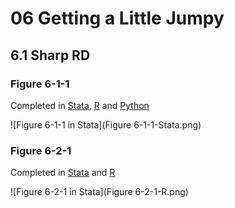 # 06 Getting a Little Jumpy
## 6.1 Sharp RD

### Figure 6-1-1

Completed in [Stata](Figure%206-1-1.do), [R](Figure%206-1-1.r) and [Python](Figure%206-1-1.py)

![Figure 6-1-1 in Stata](Figure 6-1-1-Stata.png)

### Figure 6-2-1

Completed in [Stata](Figure%206-2-1.do) and [R](Figure%206-2-1.r)

![Figure 6-2-1 in Stata](Figure 6-2-1-R.png)
